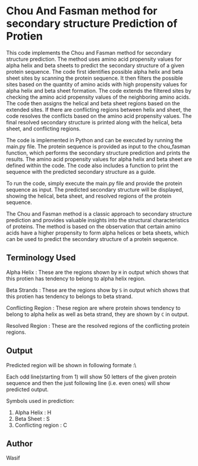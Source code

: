 # Chou And Fasman method for secondary structure Prediction of Protien
This code implements the Chou and Fasman method for secondary structure prediction. The method uses amino acid propensity values for alpha helix and beta sheets to predict the secondary structure of a given protein sequence. The code first identifies possible alpha helix and beta sheet sites by scanning the protein sequence. It then filters the possible sites based on the quantity of amino acids with high propensity values for alpha helix and beta sheet formation. The code extends the filtered sites by checking the amino acid propensity values of the neighboring amino acids. The code then assigns the helical and beta sheet regions based on the extended sites. If there are conflicting regions between helix and sheet, the code resolves the conflicts based on the amino acid propensity values. The final resolved secondary structure is printed along with the helical, beta sheet, and conflicting regions.

The code is implemented in Python and can be executed by running the main.py file. The protein sequence is provided as input to the chou_fasman function, which performs the secondary structure prediction and prints the results. The amino acid propensity values for alpha helix and beta sheet are defined within the code. The code also includes a function to print the sequence with the predicted secondary structure as a guide.

To run the code, simply execute the main.py file and provide the protein sequence as input. The predicted secondary structure will be displayed, showing the helical, beta sheet, and resolved regions of the protein sequence.

The Chou and Fasman method is a classic approach to secondary structure prediction and provides valuable insights into the structural characteristics of proteins. The method is based on the observation that certain amino acids have a higher propensity to form alpha helices or beta sheets, which can be used to predict the secondary structure of a protein sequence.

## Terminology Used
Alpha Helix : These are the regions shown by `H` in output which shows that this protien has tendency to belong to alpha helix region.

Beta Strands : These are the regions show by `S` in output which shows that this protien has tendency to belongs to beta strand.

Conflicting Region : These region are where protein shows tendency to belong to alpha helix as well as beta strand, they are shown by `C` in output.

Resolved Region : These are the resolved regions of the conflicting protein regions.

## Output
Predicted region will be shown in following formate :\

Each odd line(starting from 1) will show 50 letters of the given protein sequence and then the just following line (i.e. even ones) will show predicted output.

Symbols used in prediction:

1. Alpha Helix : H
2. Beta Sheet : S
3. Conflicting region : C



## Author
Wasif